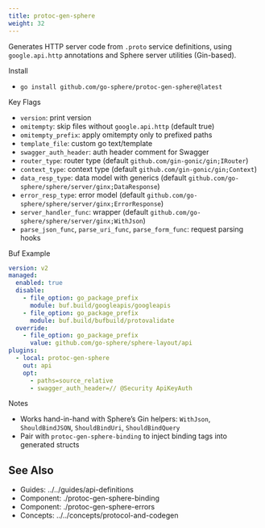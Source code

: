 ```yaml
---
title: protoc-gen-sphere
weight: 32
---
```


Generates HTTP server code from `.proto` service definitions, using `google.api.http` annotations and Sphere server utilities (Gin-based).

Install
- `go install github.com/go-sphere/protoc-gen-sphere@latest`

Key Flags
- `version`: print version
- `omitempty`: skip files without `google.api.http` (default true)
- `omitempty_prefix`: apply omitempty only to prefixed paths
- `template_file`: custom go text/template
- `swagger_auth_header`: auth header comment for Swagger
- `router_type`: router type (default `github.com/gin-gonic/gin;IRouter`)
- `context_type`: context type (default `github.com/gin-gonic/gin;Context`)
- `data_resp_type`: data model with generics (default `github.com/go-sphere/sphere/server/ginx;DataResponse`)
- `error_resp_type`: error model (default `github.com/go-sphere/sphere/server/ginx;ErrorResponse`)
- `server_handler_func`: wrapper (default `github.com/go-sphere/sphere/server/ginx;WithJson`)
- `parse_json_func`, `parse_uri_func`, `parse_form_func`: request parsing hooks

Buf Example
```yaml
version: v2
managed:
  enabled: true
  disable:
    - file_option: go_package_prefix
      module: buf.build/googleapis/googleapis
    - file_option: go_package_prefix
      module: buf.build/bufbuild/protovalidate
  override:
    - file_option: go_package_prefix
      value: github.com/go-sphere/sphere-layout/api
plugins:
  - local: protoc-gen-sphere
    out: api
    opt:
      - paths=source_relative
      - swagger_auth_header=// @Security ApiKeyAuth
```

Notes
- Works hand-in-hand with Sphere’s Gin helpers: `WithJson`, `ShouldBindJSON`, `ShouldBindUri`, `ShouldBindQuery`
- Pair with `protoc-gen-sphere-binding` to inject binding tags into generated structs

## See Also

- Guides: ../../guides/api-definitions
- Component: ./protoc-gen-sphere-binding
- Component: ./protoc-gen-sphere-errors
- Concepts: ../../concepts/protocol-and-codegen
